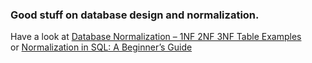 ### Good stuff on database design and normalization.  
Have a look at [Database Normalization – 1NF 2NF 3NF Table Examples](https://www.freecodecamp.org/news/database-normalization-1nf-2nf-3nf-table-examples/)  
or [Normalization in SQL: A Beginner’s Guide](https://www.datacamp.com/tutorial/normalization-in-sql)
